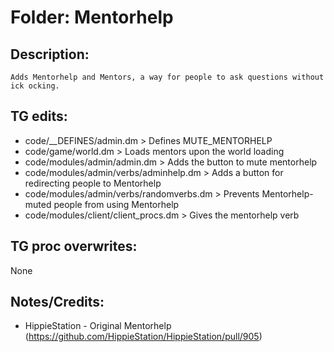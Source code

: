 # Folder: Mentorhelp

## Description:

	Adds Mentorhelp and Mentors, a way for people to ask questions without ick ocking.

## TG edits:

- code/__DEFINES/admin.dm > Defines MUTE_MENTORHELP
- code/game/world.dm > Loads mentors upon the world loading
- code/modules/admin/admin.dm > Adds the button to mute mentorhelp
- code/modules/admin/verbs/adminhelp.dm > Adds a button for redirecting people to Mentorhelp
- code/modules/admin/verbs/randomverbs.dm > Prevents Mentorhelp-muted people from using Mentorhelp
- code/modules/client/client_procs.dm > Gives the mentorhelp verb

## TG proc overwrites:

None

## Notes/Credits:

- HippieStation - Original Mentorhelp (https://github.com/HippieStation/HippieStation/pull/905)
